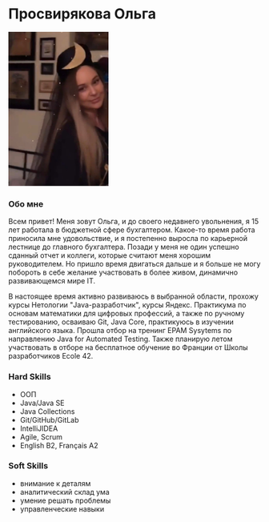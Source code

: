 # Просвирякова Ольга
<img src="img/whoosh.png" width="200">

### Обо мне
Всем привет! Меня зовут Ольга, и до своего недавнего увольнения, я 15 лет работала в бюджетной сфере бухгалтером. Какое-то время работа приносила мне удовольствие, и я постепенно выросла по карьерной лестнице до главного бухгалтера. Позади у меня не один успешно сданный отчет и коллеги, которые считают меня хорошим руководителем. Но пришло время двигаться дальше и я больше не могу побороть в себе желание участвовать в более живом, динамично развивающемся мире IT.

В настоящее время активно развиваюсь в выбранной области, прохожу курсы Нетологии "Java-разработчик", курсы Яндекс. Практикума по основам математики для цифровых профессий, а также по ручному тестированию, осваиваю Git, Java Core, практикуюсь в изучении английского языка. Прошла отбор на тренинг EPAM Sysytems по направлению Java for Automated Testing. Также планирую летом участвовать в отборе на бесплатное обучение во Франции от Школы разработчиков Ecole 42.

### Hard Skills
- ООП
- Java/Java SE
- Java Collections
- Git/GitHub/GitLab
- IntelliJIDEA
- Agile, Scrum
- English B2, Français A2

### Soft Skills
- внимание к деталям
- аналитический склад ума
- умение решать проблемы
- управленческие навыки
